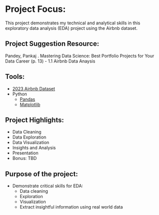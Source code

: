 # Project Focus:
This project demonstrates my technical and analytical skills in this exploratory data analysis (EDA) project using the Airbnb dataset.

## Project Suggestion Resource: 
Pandey, Pankaj . Mastering Data Science: Best Portfolio Projects for Your Data Career (p. 13) - 1.1 Airbnb Data Anaysis

## Tools:
- [2023 Airbnb Dataset](https://www.kaggle.com/datasets/joyshil0599/airbnb-listing-data-for-data-science)
- Python
  - [Pandas](https://pandas.pydata.org/docs/)
  - [Matplotlib](https://matplotlib.org/stable/users/index.html)

## Project Highlights:
- Data Cleaning
- Data Exploration
- Data Visualization
- Insights and Analysis
- Presentation
- Bonus: TBD

## Purpose of the project:
- Demonstrate critical skills for EDA:
  - Data cleaning
  - Exploration
  - Visualization
  - Extract insightful information using real world data
